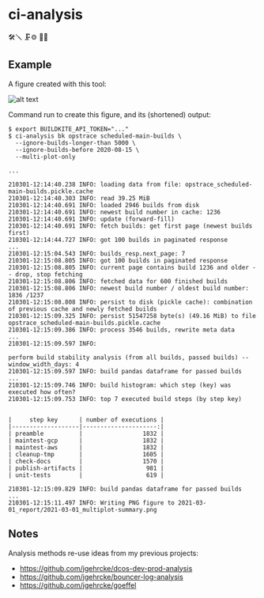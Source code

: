 # ci-analysis

🛠️🪛
🗜️⚙️
🔩🔨


## Example

A figure created with this tool:

![alt text](https://i.imgur.com/t71VpG4.png)

Command run to create this figure, and its (shortened) output:

```text
$ export BUILDKITE_API_TOKEN="..."
$ ci-analysis bk opstrace scheduled-main-builds \
  --ignore-builds-longer-than 5000 \
  --ignore-builds-before 2020-08-15 \
  --multi-plot-only

...

210301-12:14:40.238 INFO: loading data from file: opstrace_scheduled-main-builds.pickle.cache
210301-12:14:40.303 INFO: read 39.25 MiB
210301-12:14:40.691 INFO: loaded 2946 builds from disk
210301-12:14:40.691 INFO: newest build number in cache: 1236
210301-12:14:40.691 INFO: update (forward-fill)
210301-12:14:40.691 INFO: fetch builds: get first page (newest builds first)
210301-12:14:44.727 INFO: got 100 builds in paginated response
...
210301-12:15:04.543 INFO: builds_resp.next_page: 7
210301-12:15:08.805 INFO: got 100 builds in paginated response
210301-12:15:08.805 INFO: current page contains build 1236 and older -- drop, stop fetching
210301-12:15:08.806 INFO: fetched data for 600 finished builds
210301-12:15:08.806 INFO: newest build number / oldest build number: 1836 /1237
210301-12:15:08.808 INFO: persist to disk (pickle cache): combination of previous cache and newly fetched builds
210301-12:15:09.325 INFO: persist 51547258 byte(s) (49.16 MiB) to file opstrace_scheduled-main-builds.pickle.cache
210301-12:15:09.386 INFO: process 3546 builds, rewrite meta data
...
210301-12:15:09.597 INFO:

perform build stability analysis (from all builds, passed builds) -- window_width_days: 4
210301-12:15:09.597 INFO: build pandas dataframe for passed builds
...
210301-12:15:09.746 INFO: build histogram: which step (key) was executed how often?
210301-12:15:09.753 INFO: top 7 executed build steps (by step key)


|     step key      | number of executions |
|-------------------|---------------------:|
| preamble          |                 1832 |
| maintest-gcp      |                 1832 |
| maintest-aws      |                 1832 |
| cleanup-tmp       |                 1605 |
| check-docs        |                 1570 |
| publish-artifacts |                  981 |
| unit-tests        |                  619 |

210301-12:15:09.829 INFO: build pandas dataframe for passed builds
...
210301-12:15:11.497 INFO: Writing PNG figure to 2021-03-01_report/2021-03-01_multiplot-summary.png
```




## Notes

Analysis methods re-use ideas from my previous projects:

* https://github.com/jgehrcke/dcos-dev-prod-analysis
* https://github.com/jgehrcke/bouncer-log-analysis
* https://github.com/jgehrcke/goeffel

